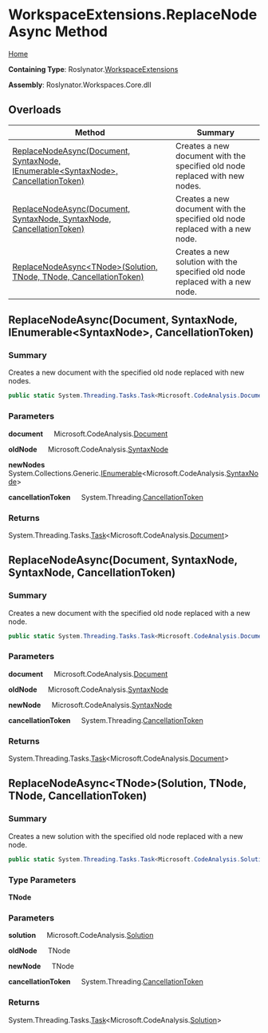 # WorkspaceExtensions\.ReplaceNodeAsync Method

[Home](../../../README.md)

**Containing Type**: Roslynator\.[WorkspaceExtensions](../README.md)

**Assembly**: Roslynator\.Workspaces\.Core\.dll

## Overloads

| Method | Summary |
| ------ | ------- |
| [ReplaceNodeAsync(Document, SyntaxNode, IEnumerable\<SyntaxNode>, CancellationToken)](#Roslynator_WorkspaceExtensions_ReplaceNodeAsync_Microsoft_CodeAnalysis_Document_Microsoft_CodeAnalysis_SyntaxNode_System_Collections_Generic_IEnumerable_Microsoft_CodeAnalysis_SyntaxNode__System_Threading_CancellationToken_) | Creates a new document with the specified old node replaced with new nodes\. |
| [ReplaceNodeAsync(Document, SyntaxNode, SyntaxNode, CancellationToken)](#Roslynator_WorkspaceExtensions_ReplaceNodeAsync_Microsoft_CodeAnalysis_Document_Microsoft_CodeAnalysis_SyntaxNode_Microsoft_CodeAnalysis_SyntaxNode_System_Threading_CancellationToken_) | Creates a new document with the specified old node replaced with a new node\. |
| [ReplaceNodeAsync\<TNode>(Solution, TNode, TNode, CancellationToken)](../ReplaceNodeAsync-1/README.md#Roslynator_WorkspaceExtensions_ReplaceNodeAsync__1_Microsoft_CodeAnalysis_Solution___0___0_System_Threading_CancellationToken_) | Creates a new solution with the specified old node replaced with a new node\. |

## ReplaceNodeAsync\(Document, SyntaxNode, IEnumerable\<SyntaxNode>, CancellationToken\) <a name="Roslynator_WorkspaceExtensions_ReplaceNodeAsync_Microsoft_CodeAnalysis_Document_Microsoft_CodeAnalysis_SyntaxNode_System_Collections_Generic_IEnumerable_Microsoft_CodeAnalysis_SyntaxNode__System_Threading_CancellationToken_"></a>

### Summary

Creates a new document with the specified old node replaced with new nodes\.

```csharp
public static System.Threading.Tasks.Task<Microsoft.CodeAnalysis.Document> ReplaceNodeAsync(this Microsoft.CodeAnalysis.Document document, Microsoft.CodeAnalysis.SyntaxNode oldNode, System.Collections.Generic.IEnumerable<Microsoft.CodeAnalysis.SyntaxNode> newNodes, System.Threading.CancellationToken cancellationToken = default)
```

### Parameters

**document** &emsp; Microsoft\.CodeAnalysis\.[Document](https://docs.microsoft.com/en-us/dotnet/api/microsoft.codeanalysis.document)

**oldNode** &emsp; Microsoft\.CodeAnalysis\.[SyntaxNode](https://docs.microsoft.com/en-us/dotnet/api/microsoft.codeanalysis.syntaxnode)

**newNodes** &emsp; System\.Collections\.Generic\.[IEnumerable](https://docs.microsoft.com/en-us/dotnet/api/system.collections.generic.ienumerable-1)\<Microsoft\.CodeAnalysis\.[SyntaxNode](https://docs.microsoft.com/en-us/dotnet/api/microsoft.codeanalysis.syntaxnode)>

**cancellationToken** &emsp; System\.Threading\.[CancellationToken](https://docs.microsoft.com/en-us/dotnet/api/system.threading.cancellationtoken)

### Returns

System\.Threading\.Tasks\.[Task](https://docs.microsoft.com/en-us/dotnet/api/system.threading.tasks.task-1)\<Microsoft\.CodeAnalysis\.[Document](https://docs.microsoft.com/en-us/dotnet/api/microsoft.codeanalysis.document)>

## ReplaceNodeAsync\(Document, SyntaxNode, SyntaxNode, CancellationToken\) <a name="Roslynator_WorkspaceExtensions_ReplaceNodeAsync_Microsoft_CodeAnalysis_Document_Microsoft_CodeAnalysis_SyntaxNode_Microsoft_CodeAnalysis_SyntaxNode_System_Threading_CancellationToken_"></a>

### Summary

Creates a new document with the specified old node replaced with a new node\.

```csharp
public static System.Threading.Tasks.Task<Microsoft.CodeAnalysis.Document> ReplaceNodeAsync(this Microsoft.CodeAnalysis.Document document, Microsoft.CodeAnalysis.SyntaxNode oldNode, Microsoft.CodeAnalysis.SyntaxNode newNode, System.Threading.CancellationToken cancellationToken = default)
```

### Parameters

**document** &emsp; Microsoft\.CodeAnalysis\.[Document](https://docs.microsoft.com/en-us/dotnet/api/microsoft.codeanalysis.document)

**oldNode** &emsp; Microsoft\.CodeAnalysis\.[SyntaxNode](https://docs.microsoft.com/en-us/dotnet/api/microsoft.codeanalysis.syntaxnode)

**newNode** &emsp; Microsoft\.CodeAnalysis\.[SyntaxNode](https://docs.microsoft.com/en-us/dotnet/api/microsoft.codeanalysis.syntaxnode)

**cancellationToken** &emsp; System\.Threading\.[CancellationToken](https://docs.microsoft.com/en-us/dotnet/api/system.threading.cancellationtoken)

### Returns

System\.Threading\.Tasks\.[Task](https://docs.microsoft.com/en-us/dotnet/api/system.threading.tasks.task-1)\<Microsoft\.CodeAnalysis\.[Document](https://docs.microsoft.com/en-us/dotnet/api/microsoft.codeanalysis.document)>

## ReplaceNodeAsync\<TNode>\(Solution, TNode, TNode, CancellationToken\) <a name="Roslynator_WorkspaceExtensions_ReplaceNodeAsync__1_Microsoft_CodeAnalysis_Solution___0___0_System_Threading_CancellationToken_"></a>

### Summary

Creates a new solution with the specified old node replaced with a new node\.

```csharp
public static System.Threading.Tasks.Task<Microsoft.CodeAnalysis.Solution> ReplaceNodeAsync<TNode>(this Microsoft.CodeAnalysis.Solution solution, TNode oldNode, TNode newNode, System.Threading.CancellationToken cancellationToken = default) where TNode : Microsoft.CodeAnalysis.SyntaxNode
```

### Type Parameters

**TNode**

### Parameters

**solution** &emsp; Microsoft\.CodeAnalysis\.[Solution](https://docs.microsoft.com/en-us/dotnet/api/microsoft.codeanalysis.solution)

**oldNode** &emsp; TNode

**newNode** &emsp; TNode

**cancellationToken** &emsp; System\.Threading\.[CancellationToken](https://docs.microsoft.com/en-us/dotnet/api/system.threading.cancellationtoken)

### Returns

System\.Threading\.Tasks\.[Task](https://docs.microsoft.com/en-us/dotnet/api/system.threading.tasks.task-1)\<Microsoft\.CodeAnalysis\.[Solution](https://docs.microsoft.com/en-us/dotnet/api/microsoft.codeanalysis.solution)>


